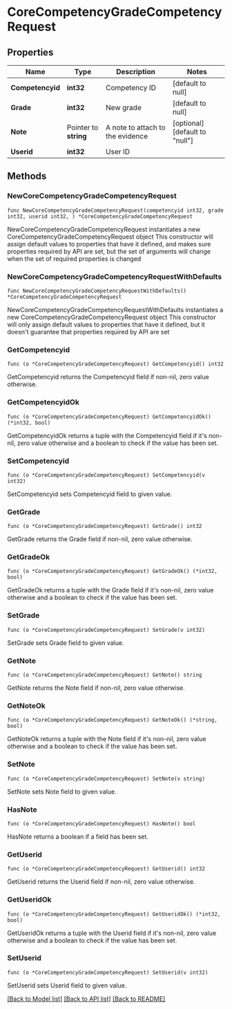 # CoreCompetencyGradeCompetencyRequest

## Properties

Name | Type | Description | Notes
------------ | ------------- | ------------- | -------------
**Competencyid** | **int32** | Competency ID | [default to null]
**Grade** | **int32** | New grade | [default to null]
**Note** | Pointer to **string** | A note to attach to the evidence | [optional] [default to "null"]
**Userid** | **int32** | User ID | 

## Methods

### NewCoreCompetencyGradeCompetencyRequest

`func NewCoreCompetencyGradeCompetencyRequest(competencyid int32, grade int32, userid int32, ) *CoreCompetencyGradeCompetencyRequest`

NewCoreCompetencyGradeCompetencyRequest instantiates a new CoreCompetencyGradeCompetencyRequest object
This constructor will assign default values to properties that have it defined,
and makes sure properties required by API are set, but the set of arguments
will change when the set of required properties is changed

### NewCoreCompetencyGradeCompetencyRequestWithDefaults

`func NewCoreCompetencyGradeCompetencyRequestWithDefaults() *CoreCompetencyGradeCompetencyRequest`

NewCoreCompetencyGradeCompetencyRequestWithDefaults instantiates a new CoreCompetencyGradeCompetencyRequest object
This constructor will only assign default values to properties that have it defined,
but it doesn't guarantee that properties required by API are set

### GetCompetencyid

`func (o *CoreCompetencyGradeCompetencyRequest) GetCompetencyid() int32`

GetCompetencyid returns the Competencyid field if non-nil, zero value otherwise.

### GetCompetencyidOk

`func (o *CoreCompetencyGradeCompetencyRequest) GetCompetencyidOk() (*int32, bool)`

GetCompetencyidOk returns a tuple with the Competencyid field if it's non-nil, zero value otherwise
and a boolean to check if the value has been set.

### SetCompetencyid

`func (o *CoreCompetencyGradeCompetencyRequest) SetCompetencyid(v int32)`

SetCompetencyid sets Competencyid field to given value.


### GetGrade

`func (o *CoreCompetencyGradeCompetencyRequest) GetGrade() int32`

GetGrade returns the Grade field if non-nil, zero value otherwise.

### GetGradeOk

`func (o *CoreCompetencyGradeCompetencyRequest) GetGradeOk() (*int32, bool)`

GetGradeOk returns a tuple with the Grade field if it's non-nil, zero value otherwise
and a boolean to check if the value has been set.

### SetGrade

`func (o *CoreCompetencyGradeCompetencyRequest) SetGrade(v int32)`

SetGrade sets Grade field to given value.


### GetNote

`func (o *CoreCompetencyGradeCompetencyRequest) GetNote() string`

GetNote returns the Note field if non-nil, zero value otherwise.

### GetNoteOk

`func (o *CoreCompetencyGradeCompetencyRequest) GetNoteOk() (*string, bool)`

GetNoteOk returns a tuple with the Note field if it's non-nil, zero value otherwise
and a boolean to check if the value has been set.

### SetNote

`func (o *CoreCompetencyGradeCompetencyRequest) SetNote(v string)`

SetNote sets Note field to given value.

### HasNote

`func (o *CoreCompetencyGradeCompetencyRequest) HasNote() bool`

HasNote returns a boolean if a field has been set.

### GetUserid

`func (o *CoreCompetencyGradeCompetencyRequest) GetUserid() int32`

GetUserid returns the Userid field if non-nil, zero value otherwise.

### GetUseridOk

`func (o *CoreCompetencyGradeCompetencyRequest) GetUseridOk() (*int32, bool)`

GetUseridOk returns a tuple with the Userid field if it's non-nil, zero value otherwise
and a boolean to check if the value has been set.

### SetUserid

`func (o *CoreCompetencyGradeCompetencyRequest) SetUserid(v int32)`

SetUserid sets Userid field to given value.



[[Back to Model list]](../README.md#documentation-for-models) [[Back to API list]](../README.md#documentation-for-api-endpoints) [[Back to README]](../README.md)


